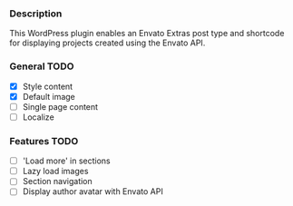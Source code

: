 ### Description

This WordPress plugin enables an Envato Extras post type and shortcode for displaying projects created using the Envato API.

### General TODO

- [x] Style content
- [x] Default image
- [ ] Single page content
- [ ] Localize

### Features TODO

- [ ] 'Load more' in sections
- [ ] Lazy load images
- [ ] Section navigation
- [ ] Display author avatar with Envato API
